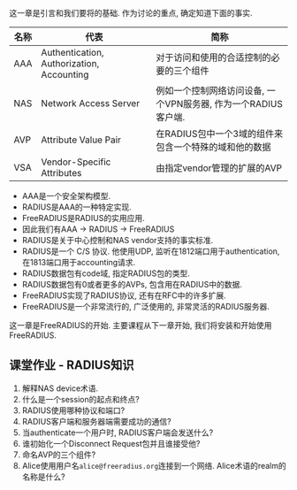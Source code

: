 这一章是引言和我们要将的基础. 作为讨论的重点, 确定知道下面的事实.

名称 | 代表 | 简称
-----|------------|-------------------
AAA | Authentication, Authorization, Accounting | 对于访问和使用的合适控制的必要的三个组件
NAS | Network Access Server | 例如一个控制网络访问设备, 一个VPN服务器, 作为一个RADIUS客户端.
AVP | Attribute Value Pair | 在RADIUS包中一个3域的组件来包含一个特殊的域和他的数据
VSA | Vendor-Specific Attributes | 由指定vendor管理的扩展的AVP

* AAA是一个安全架构模型.
* RADIUS是AAA的一种特定实现.
* FreeRADIUS是RADIUS的实用应用.
* 因此我们有AAA -> RADIUS -> FreeRADIUS
* RADIUS是关于中心控制和NAS vendor支持的事实标准.
* RADIUS是一个 C/S 协议. 他使用UDP, 监听在1812端口用于authentication, 在1813端口用于accounting请求.
* RADIUS数据包有code域, 指定RADIUS包的类型.
* RADIUS数据包有0或者更多的AVPs, 包含用在RADIUS中的数据.
* FreeRADIUS实现了RADIUS协议, 还有在RFC中的许多扩展.
* FreeRADIUS是一个非常流行的, 广泛使用的, 非常灵活的RADIUS服务器.

这一章是FreeRADIUS的开始. 主要课程从下一章开始, 我们将安装和开始使用FreeRADIUS.

## 课堂作业 - RADIUS知识
1. 解释NAS device术语.
2. 什么是一个session的起点和终点?
3. RADIUS使用哪种协议和端口?
4. RADIUS客户端和服务器端需要成功的通信?
5. 当authenticate一个用户时, RADIUS客户端会发送什么?
6. 谁初始化一个Disconnect Request包并且谁接受他?
7. 命名AVP的三个组件?
8. Alice使用用户名`alice@freeradius.org`连接到一个网络. Alice术语的realm的名称是什么?



